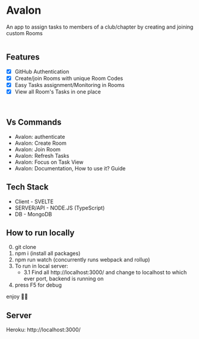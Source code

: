 # Avalon

<badges>

An app to assign tasks to members of a club/chapter by creating and joining custom Rooms

<image gif>

## Features

- [x] GitHub Authentication
- [x] Create/join Rooms with unique Room Codes
- [x] Easy Tasks assignment/Monitoring in Rooms
- [x] View all Room's Tasks in one place

<br>

## Vs Commands

- Avalon: authenticate
- Avalon: Create Room
- Avalon: Join Room
- Avalon: Refresh Tasks
- Avalon: Focus on Task View
- Avalon: Documentation, How to use it? Guide

## Tech Stack

- Client - SVELTE
- SERVER/API - NODE.JS (TypeScript)
- DB - MongoDB

## How to run locally

0. git clone <repo>
1. npm i (install all packages)
2. npm run watch (concurrently runs webpack and rollup)
3. To run in local server:
   - 3.1 Find all http://localhost:3000/ and change to localhost to which ever port, backend is running on
4. press F5 for debug

enjoy 🎉🎉

## Server

Heroku: http://localhost:3000/

<GitHub Link>
